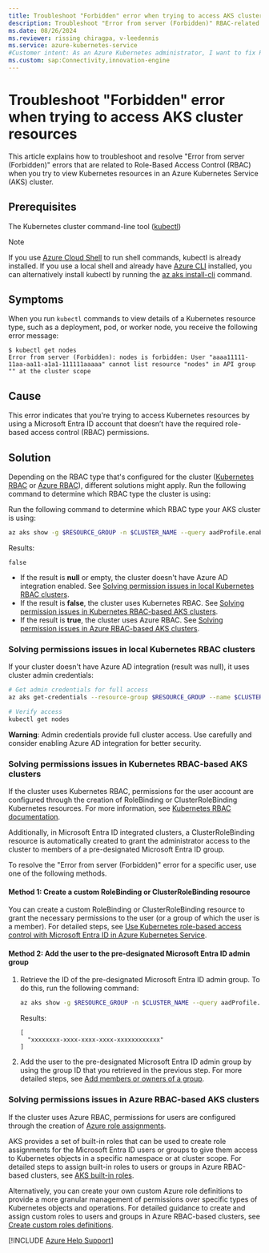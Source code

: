 ```yaml
---
title: Troubleshoot "Forbidden" error when trying to access AKS cluster resources
description: Troubleshoot "Error from server (Forbidden)" RBAC-related errors that occur when you try to view Kubernetes resources in an AKS cluster.
ms.date: 08/26/2024
ms.reviewer: rissing chiragpa, v-leedennis
ms.service: azure-kubernetes-service
#Customer intent: As an Azure Kubernetes administrator, I want to fix RBAC-related errors so that users can access their cluster resources.
ms.custom: sap:Connectivity,innovation-engine
---
```


# Troubleshoot "Forbidden" error when trying to access AKS cluster resources

This article explains how to troubleshoot and resolve "Error from server (Forbidden)" errors that are related to Role-Based Access Control (RBAC) when you try to view Kubernetes resources in an Azure Kubernetes Service (AKS) cluster.

## Prerequisites

The Kubernetes cluster command-line tool ([kubectl](https://kubernetes.io/docs/tasks/tools/))

> [!NOTE]
> If you use [Azure Cloud Shell](/azure/cloud-shell/overview) to run shell commands, kubectl is already installed. If you use a local shell and already have [Azure CLI](/cli/azure/install-azure-cli) installed, you can alternatively install kubectl by running the [az aks install-cli](/cli/azure/aks#az-aks-install-cli) command.

## Symptoms

When you run `kubectl` commands to view details of a Kubernetes resource type, such as a deployment, pod, or worker node, you receive the following error message:

```output
$ kubectl get nodes
Error from server (Forbidden): nodes is forbidden: User "aaaa11111-11aa-aa11-a1a1-111111aaaaa" cannot list resource "nodes" in API group "" at the cluster scope
```

## Cause

This error indicates that you're trying to access Kubernetes resources by using a Microsoft Entra ID account that doesn’t have the required role-based access control (RBAC) permissions.

## Solution

Depending on the RBAC type that's configured for the cluster ([Kubernetes RBAC](/azure/aks/azure-ad-rbac) or [Azure RBAC](/azure/aks/manage-azure-rbac)), different solutions might apply. Run the following command to determine which RBAC type the cluster is using:

Run the following command to determine which RBAC type your AKS cluster is using:

```bash
az aks show -g $RESOURCE_GROUP -n $CLUSTER_NAME --query aadProfile.enableAzureRbac
```

Results:

```output
false
```

- If the result is **null** or empty, the cluster doesn't have Azure AD integration enabled. See [Solving permission issues in local Kubernetes RBAC clusters](#solving-permissions-issues-in-local-kubernetes-rbac-clusters).
- If the result is **false**, the cluster uses Kubernetes RBAC. See [Solving permission issues in Kubernetes RBAC-based AKS clusters](#solving-permissions-issues-in-kubernetes-rbac-based-aks-clusters).
- If the result is **true**, the cluster uses Azure RBAC. See [Solving permission issues in Azure RBAC-based AKS clusters](#solving-permissions-issues-in-azure-rbac-based-aks-clusters).

### Solving permissions issues in local Kubernetes RBAC clusters

If your cluster doesn't have Azure AD integration (result was null), it uses cluster admin credentials:

```bash
# Get admin credentials for full access
az aks get-credentials --resource-group $RESOURCE_GROUP --name $CLUSTER_NAME --admin

# Verify access
kubectl get nodes
```

**Warning**: Admin credentials provide full cluster access. Use carefully and consider enabling Azure AD integration for better security.

### Solving permissions issues in Kubernetes RBAC-based AKS clusters

If the cluster uses Kubernetes RBAC, permissions for the user account are configured through the creation of RoleBinding or ClusterRoleBinding Kubernetes resources. For more information, see [Kubernetes RBAC documentation](https://kubernetes.io/docs/reference/access-authn-authz/rbac/).

Additionally, in Microsoft Entra ID integrated clusters, a ClusterRoleBinding resource is automatically created to grant the administrator access to the cluster to members of a pre-designated Microsoft Entra ID group.

To resolve the "Error from server (Forbidden)" error for a specific user, use one of the following methods.

#### Method 1: Create a custom RoleBinding or ClusterRoleBinding resource

You can create a custom RoleBinding or ClusterRoleBinding resource to grant the necessary permissions to the user (or a group of which the user is a member). For detailed steps, see [Use Kubernetes role-based access control with Microsoft Entra ID in Azure Kubernetes Service](/azure/aks/azure-ad-rbac).

#### Method 2: Add the user to the pre-designated Microsoft Entra ID admin group

1. Retrieve the ID of the pre-designated Microsoft Entra ID admin group. To do this, run the following command:

   ```bash
   az aks show -g $RESOURCE_GROUP -n $CLUSTER_NAME --query aadProfile.adminGroupObjectIDs
   ```

   Results:

   ```output
   [
     "xxxxxxxx-xxxx-xxxx-xxxx-xxxxxxxxxxxx"
   ]
   ```

2. Add the user to the pre-designated Microsoft Entra ID admin group by using the group ID that you retrieved in the previous step. For more detailed steps, see [Add members or owners of a group](/entra/fundamentals/how-to-manage-groups#add-members-or-owners-of-a-group).

### Solving permissions issues in Azure RBAC-based AKS clusters

If the cluster uses Azure RBAC, permissions for users are configured through the creation of [Azure role assignments](/azure/role-based-access-control/role-assignments).

AKS provides a set of built-in roles that can be used to create role assignments for the Microsoft Entra ID users or groups to give them access to Kubernetes objects in a specific namespace or at cluster scope. For detailed steps to assign built-in roles to users or groups in Azure RBAC-based clusters, see [AKS built-in roles](/azure/aks/manage-azure-rbac#aks-built-in-roles).

Alternatively, you can create your own custom Azure role definitions to provide a more granular management of permissions over specific types of Kubernetes objects and operations. For detailed guidance to create and assign custom roles to users and groups in Azure RBAC-based clusters, see [Create custom roles definitions](/azure/aks/manage-azure-rbac#create-custom-roles-definitions).

[!INCLUDE [Azure Help Support](../../../includes/azure-help-support.md)]
